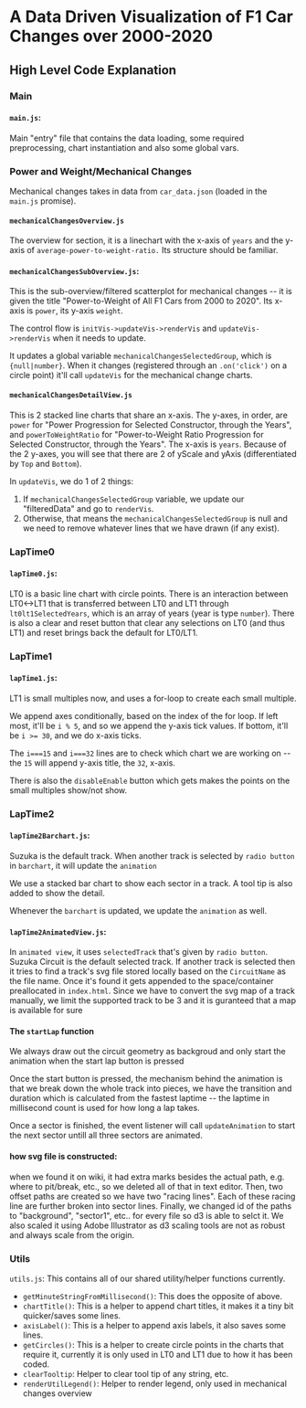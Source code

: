# A Data Driven Visualization of F1 Car Changes over 2000-2020

## High Level Code Explanation

### Main
#### `main.js`:
Main "entry" file that contains the data loading, some required preprocessing, chart instantiation and also some global vars.

### Power and Weight/Mechanical Changes
Mechanical changes takes in data from `car_data.json` (loaded in the `main.js` promise).

#### `mechanicalChangesOverview.js`
The overview for section, it is a linechart with the x-axis of `years` and the y-axis of `average-power-to-weight-ratio.` Its structure should be familiar.

#### `mechanicalChangesSubOverview.js`:
This is the sub-overview/filtered scatterplot for mechanical changes -- it is given the title "Power-to-Weight of All F1 Cars from 2000 to 2020". Its x-axis is `power`, its y-axis `weight`.

The control flow is `initVis->updateVis->renderVis` and `updateVis->renderVis` when it needs to update.

It updates a global variable `mechanicalChangesSelectedGroup`, which is `{null|number}`. When it changes (registered through an `.on('click')` on a circle point) it'll call `updateVis` for the mechanical change charts.

#### `mechanicalChangesDetailView.js`
This is 2 stacked line charts that share an x-axis. The y-axes, in order, are `power` for "Power Progression for Selected Constructor, through the Years", and `powerToWeightRatio` for "Power-to-Weight Ratio Progression for Selected Constructor, through the Years". The x-axis is `years`. Because of the 2 y-axes, you will see that there are 2 of yScale and yAxis (differentiated by `Top` and `Bottom`).

In `updateVis`, we do 1 of 2 things:
1. If `mechanicalChangesSelectedGroup` variable, we update our "filteredData" and go to `renderVis`.
2. Otherwise, that means the `mechanicalChangesSelectedGroup` is null and we need to remove whatever lines that we have drawn (if any exist).

### LapTime0
#### `lapTime0.js`:
LT0 is a basic line chart with circle points. There is an interaction between LT0<->LT1 that is transferred between LT0 and LT1 through `lt0lt1SelectedYears`, which is an array of years (year is type `number`). There is also a clear and reset button that clear any selections on LT0 (and thus LT1) and reset brings back the default for LT0/LT1. 

### LapTime1
#### `lapTime1.js`:
LT1 is small multiples now, and uses a for-loop to create each small multiple. 

We append axes conditionally, based on the index of the for loop. If left most, it'll be `i % 5`, and so we append the y-axis tick values. If bottom, it'll be `i >= 30`, and we do x-axis ticks.

The `i===15` and `i===32` lines are to check which chart we are working on -- the `15` will append y-axis title, the `32`, x-axis.

There is also the `disableEnable` button which gets makes the points on the small multiples show/not show.

### LapTime2
#### `lapTime2Barchart.js`:

Suzuka is the default track. When another track is selected by `radio button` in `barchart`, it will update the `animation`

We use a stacked bar chart to show each sector in a track. A tool tip is also added to show the detail.

Whenever the `barchart` is updated, we update the `animation` as well.

#### `lapTime2AnimatedView.js`:

In `animated view`, it uses `selectedTrack` that's given by `radio button`. Suzuka Circuit is the default selected track. If another track is selected then it tries to find a track's svg file stored locally based on the `CircuitName` as the file name. Once it's found it gets appended to the space/container preallocated in `index.html`. Since we have to convert the svg map of a track manually, we limit the supported track to be 3 and it is guranteed that a map is available for sure

#### The `startLap` function
We always draw out the circuit geometry as backgroud and only start the animation when the start lap button is pressed

Once the start button is pressed, the mechanism behind the animation is that we break down the whole track into pieces, we have the transition and duration which is calculated from the fastest laptime -- the laptime in millisecond count is used for how long a lap takes.

Once a sector is finished, the event listener will call `updateAnimation` to start the next sector untill all three sectors are animated.

#### how svg file is constructed:
when we found it on wiki, it had extra marks besides the actual path, e.g. where to pit/break, etc., so we deleted all of that in text editor. Then, two offset paths are created so we have two "racing lines". Each of these racing line are further broken into sector lines. Finally, we changed id of the paths to "background", "sector1", etc.. for every file so d3 is able to selct it. We also scaled it using Adobe Illustrator as d3 scaling tools are not as robust and always scale from the origin.

### Utils
`utils.js`: This contains all of our shared utility/helper functions currently.
- `getMinuteStringFromMillisecond()`: This does the opposite of above.
- `chartTitle()`: This is a helper to append chart titles, it makes it a tiny bit quicker/saves some lines.
- `axisLabel()`: This is a helper to append axis labels, it also saves some lines.
- `getCircles()`: This is a helper to create circle points in the charts that require it, currently it is only used in LT0 and LT1 due to how it has been coded.
- `clearTooltip`: Helper to clear tool tip of any string, etc.
- `renderUtilLegend()`: Helper to render legend, only used in mechanical changes overview
